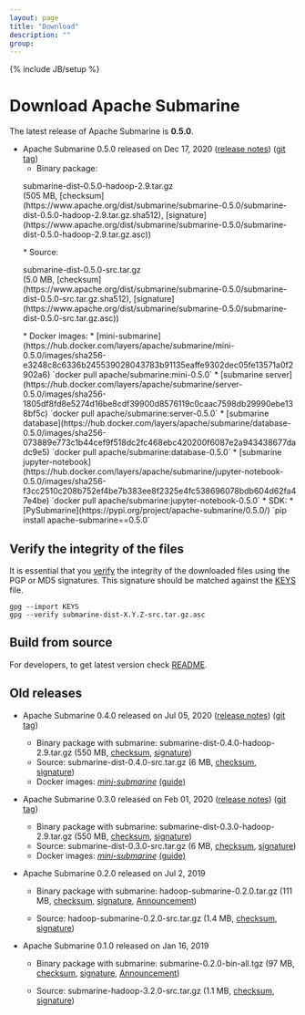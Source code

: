 ```yaml
---
layout: page
title: "Download"
description: ""
group:
---
```

<!-- 
Licensed to the Apache Software Foundation (ASF) under one
or more contributor license agreements.  See the NOTICE file
distributed with this work for additional information
regarding copyright ownership.  The ASF licenses this file
to you under the Apache License, Version 2.0 (the
"License"); you may not use this file except in compliance
with the License.  You may obtain a copy of the License at

  http://www.apache.org/licenses/LICENSE-2.0

Unless required by applicable law or agreed to in writing,
software distributed under the License is distributed on an
"AS IS" BASIS, WITHOUT WARRANTIES OR CONDITIONS OF ANY
KIND, either express or implied.  See the License for the
specific language governing permissions and limitations
under the License. 
-->
{% include JB/setup %}

# Download Apache Submarine

The latest release of Apache Submarine is **0.5.0**.

  - Apache Submarine 0.5.0 released on Dec 17, 2020 ([release notes](./releases/submarine-release-0.5.0.html)) ([git tag](https://github.com/apache/submarine/tree/rel/release-0.5.0))
    * Binary package:
    <p>
      <div class="btn btn-md btn-primary" onclick="window.location.href='https://www.apache.org/dyn/closer.cgi/submarine/submarine-0.5.0/submarine-dist-0.5.0-hadoop-2.9.tar.gz'">submarine-dist-0.5.0-hadoop-2.9.tar.gz</div> (505 MB, [checksum](https://www.apache.org/dist/submarine/submarine-0.5.0/submarine-dist-0.5.0-hadoop-2.9.tar.gz.sha512), [signature](https://www.apache.org/dist/submarine/submarine-0.5.0/submarine-dist-0.5.0-hadoop-2.9.tar.gz.asc))
    </p>
    * Source:
    <p>
      <div class="btn btn-md btn-primary" onclick="window.location.href='https://www.apache.org/dyn/closer.cgi/submarine/submarine-0.5.0/submarine-dist-0.5.0-src.tar.gz'">submarine-dist-0.5.0-src.tar.gz</div> (5.0 MB, [checksum](https://www.apache.org/dist/submarine/submarine-0.5.0/submarine-dist-0.5.0-src.tar.gz.sha512), [signature](https://www.apache.org/dist/submarine/submarine-0.5.0/submarine-dist-0.5.0-src.tar.gz.asc))
    </p>
    * Docker images:
      * [mini-submarine](https://hub.docker.com/layers/apache/submarine/mini-0.5.0/images/sha256-e3248c8c6336b245539028043783b91135eaffe9302dec05fe13571a0f2902a6) `docker pull apache/submarine:mini-0.5.0`
      * [submarine server](https://hub.docker.com/layers/apache/submarine/server-0.5.0/images/sha256-1805df8fd8e5274d16be8cdf39900d8576119c0caac7598db29990ebe138bf5c) `docker pull apache/submarine:server-0.5.0`
      * [submarine database](https://hub.docker.com/layers/apache/submarine/database-0.5.0/images/sha256-073889e773c1b44cef9f518dc2fc468ebc420200f6087e2a943438677dadc9e5) `docker pull apache/submarine:database-0.5.0`
      * [submarine jupyter-notebook](https://hub.docker.com/layers/apache/submarine/jupyter-notebook-0.5.0/images/sha256-f3cc2510c208b752ef4be7b383ee8f2325e4fc538696078bdb604d62fa47e4be) `docker pull apache/submarine:jupyter-notebook-0.5.0`
    * SDK:
      * [PySubmarine](https://pypi.org/project/apache-submarine/0.5.0/) `pip install apache-submarine==0.5.0`

## Verify the integrity of the files

It is essential that you [verify](https://www.apache.org/info/verification.html) the integrity of the downloaded files using the PGP or MD5 signatures. This signature should be matched against the [KEYS](https://www.apache.org/dist/submarine/KEYS) file.

```
gpg --import KEYS
gpg --verify submarine-dist-X.Y.Z-src.tar.gz.asc
```

## Build from source

For developers, to get latest version check [README](https://github.com/apache/submarine/blob/master/docs/development/BuildFromCode.md).


## Old releases
  - Apache Submarine 0.4.0 released on Jul 05, 2020 ([release notes](./releases/submarine-release-0.4.0.html)) ([git tag](https://github.com/apache/submarine/tree/rel/release-0.4.0))

    * Binary package with submarine:
    <a style="cursor:pointer" onclick="window.location.href='https://www.apache.org/dyn/closer.cgi/submarine/submarine-0.4.0/submarine-dist-0.4.0-hadoop-2.9.tar.gz'">submarine-dist-0.4.0-hadoop-2.9.tar.gz</a> (550 MB,
    [checksum](https://www.apache.org/dist/submarine/submarine-0.4.0/submarine-dist-0.4.0-hadoop-2.9.tar.gz.sha512),
    [signature](https://www.apache.org/dist/submarine/submarine-0.4.0/submarine-dist-0.4.0-hadoop-2.9.tar.gz.asc))
    * Source:
    <a style="cursor:pointer" onclick="window.location.href='https://www.apache.org/dyn/closer.cgi/submarine/submarine-0.4.0/submarine-dist-0.4.0-src.tar.gz'">submarine-dist-0.4.0-src.tar.gz</a> (6 MB,
    [checksum](https://www.apache.org/dist/submarine/submarine-0.4.0/submarine-dist-0.4.0-src.tar.gz.sha512),
    [signature](https://www.apache.org/dist/submarine/submarine-0.4.0/submarine-dist-0.4.0-src.tar.gz.asc))
    * Docker images:
    *[mini-submarine](https://hub.docker.com/layers/apache/submarine/mini-0.4.0/images/sha256-a8e7bd98f1f0325223d68e0ba64fd48bd56ee91736461d289945e70ad138e08f)* [(guide)](https://github.com/apache/submarine/blob/rel/release-0.4.0/dev-support/mini-submarine/README.md#mini-submarine)
    
  - Apache Submarine 0.3.0 released on Feb 01, 2020 ([release notes](./releases/submarine-release-0.3.0.html)) ([git tag](https://github.com/apache/submarine/tree/rel/release-0.3.0))

    * Binary package with submarine:
    <a style="cursor:pointer" onclick="window.location.href='https://www.apache.org/dyn/closer.cgi/submarine/submarine-0.3.0/submarine-dist-0.3.0-hadoop-2.9.tar.gz'">submarine-dist-0.3.0-hadoop-2.9.tar.gz</a> (550 MB,
    [checksum](https://www.apache.org/dist/submarine/submarine-0.3.0/submarine-dist-0.3.0-hadoop-2.9.tar.gz.sha512),
    [signature](https://www.apache.org/dist/submarine/submarine-0.3.0/submarine-dist-0.3.0-hadoop-2.9.tar.gz.asc))
    * Source:
    <a style="cursor:pointer" onclick="window.location.href='https://www.apache.org/dyn/closer.cgi/submarine/submarine-0.3.0/submarine-dist-0.3.0-src.tar.gz'">submarine-dist-0.3.0-src.tar.gz</a> (6 MB,
    [checksum](https://www.apache.org/dist/submarine/submarine-0.3.0/submarine-dist-0.3.0-src.tar.gz.sha512),
    [signature](https://www.apache.org/dist/submarine/submarine-0.3.0/submarine-dist-0.3.0-src.tar.gz.asc))
    * Docker images:
    *[mini-submarine](https://hub.docker.com/layers/apache/submarine/mini-0.3.0/images/sha256-3dd49054bf8a91521f5743c675278d626a5fa568e91651c67867b8ba6ceba340)* [(guide)](https://github.com/apache/submarine/blob/rel/release-0.3.0/dev-support/mini-submarine/README.md#mini-submarine)

  - Apache Submarine 0.2.0 released on Jul 2, 2019

    * Binary package with submarine:
    <a style="cursor:pointer" onclick="window.location.href='https://www.apache.org/dyn/closer.cgi/hadoop/submarine/submarine-0.2.0/hadoop-submarine-0.2.0.tar.gz'">hadoop-submarine-0.2.0.tar.gz</a> (111 MB,
    [checksum](https://dist.apache.org/repos/dist/release/hadoop/submarine/submarine-0.2.0/hadoop-submarine-0.2.0.tar.gz.mds),
    [signature](https://dist.apache.org/repos/dist/release/hadoop/submarine/submarine-0.2.0/hadoop-submarine-0.2.0.tar.gz.asc),
    [Announcement](http://hadoop.apache.org/submarine/release/0.2.0/))

    * Source:
    <a style="cursor:pointer" onclick="window.location.href='https://www.apache.org/dyn/closer.cgi/hadoop/submarine/submarine-0.2.0/hadoop-submarine-0.2.0-src.tar.gz'">hadoop-submarine-0.2.0-src.tar.gz</a> (1.4 MB,
    [checksum](https://dist.apache.org/repos/dist/release/hadoop/submarine/submarine-0.2.0/hadoop-submarine-0.2.0-src.tar.gz.mds),
    [signature](https://dist.apache.org/repos/dist/release/hadoop/submarine/submarine-0.2.0/hadoop-submarine-0.2.0-src.tar.gz.asc))


  - Apache Submarine 0.1.0 released on Jan 16, 2019

    * Binary package with submarine:
    <a style="cursor:pointer" onclick="window.location.href='https://www.apache.org/dyn/closer.cgi/hadoop/common/hadoop-3.2.0/hadoop-3.2.0.tar.gz'">submarine-0.2.0-bin-all.tgz</a> (97 MB,
    [checksum](https://www.apache.org/dist/hadoop/common/hadoop-3.2.0/hadoop-3.2.0.tar.gz.mds),
    [signature](https://www.apache.org/dist/hadoop/common/hadoop-3.2.0/hadoop-3.2.0.tar.gz.asc),
    [Announcement](https://hadoop.apache.org/docs/r3.2.0/index.html))

    * Source:
    <a style="cursor:pointer" onclick="window.location.href='https://www.apache.org/dyn/closer.cgi/hadoop/common/hadoop-3.2.0/hadoop-3.2.0-src.tar.gz'">submarine-hadoop-3.2.0-src.tar.gz</a> (1.1 MB,
    [checksum](https://www.apache.org/dist/hadoop/common/hadoop-3.2.0/hadoop-3.2.0-src.tar.gz.mds),
    [signature](https://www.apache.org/dist/hadoop/common/hadoop-3.2.0/hadoop-3.2.0-src.tar.gz.asc))

  <p />
